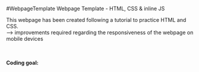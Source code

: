 #WebpageTemplate
Webpage Template - HTML, CSS & inline JS

This webpage has been created following a tutorial to practice HTML and CSS.
<br> --> improvements required regarding the responsiveness of the webpage on mobile devices

<br><br><strong>Coding goal:</strong>

